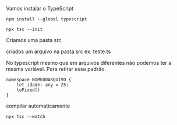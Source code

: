Vamos instalar o TypeScript

    npm install --global typescript

    npx tsc --init

Criamos uma pasta src

criados um arquivo na pasta src
    ex: teste.ts


No typescript mesmo que em arquivos diferentes não podemos ter a mesma variável.
Para retirar esse padrão.

    namespace NOMEDOARQUIVO {
        let idade: any = 25:
        toFixed() 
    }

compilar automaticamente

    npx tsc --watch
